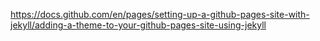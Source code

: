 https://docs.github.com/en/pages/setting-up-a-github-pages-site-with-jekyll/adding-a-theme-to-your-github-pages-site-using-jekyll
